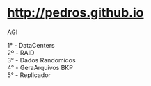 # http://pedros.github.io
AGI

<html> 
<head> 
<title>FATEC - FRANCA</title>
<meta name="Trabalhos realizados na disciplina de AGI" content="Breve descrição da sua página">
<meta name="keywords" content="Palavras chave da sua página">
</head> 
<body>

1° - DataCenters <br>
2º - RAID <br>
3° - Dados Randomicos <br>
4° - GeraArquivos BKP <br>
5° - Replicador <br>

</body> 
</html>
